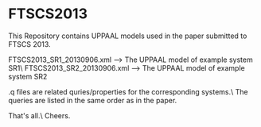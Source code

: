 FTSCS2013
=======
This Repository contains UPPAAL models used in the paper submitted to FTSCS 2013.

FTSCS2013_SR1_20130906.xml --> The UPPAAL model of example system SR1\\
FTSCS2013_SR2_20130906.xml --> The UPPAAL model of example system SR2

.q files are related quries/properties for the corresponding systems.\\
The queries are listed in the same order as in the paper.

That's all.\\
Cheers.

